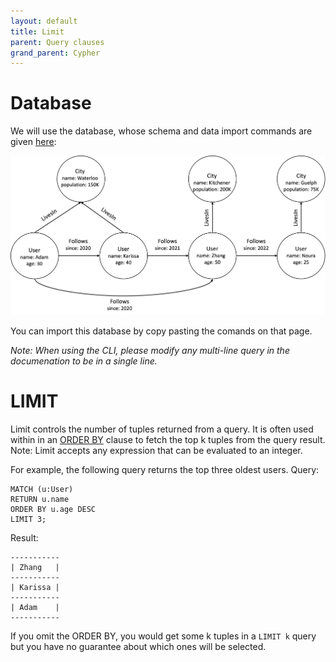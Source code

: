 ```yaml
---
layout: default
title: Limit
parent: Query clauses
grand_parent: Cypher
---
```


# Database
We will use the database, whose schema and data import commands are given [here](example-database.md):

<img src="../../../img/running-example.png" width="800">

You can import this database by copy pasting the comands on that page. 

*Note: When using the CLI, please modify any multi-line query in the documenation to be in a single line.*

# LIMIT
Limit controls the number of tuples returned from a query. It is often used within in an [ORDER BY](order-by.md) 
clause to fetch the top k tuples from the query result. 
Note: Limit accepts any expression that can be evaluated to an integer.

For example, the following query returns the top three oldest users.
Query:
```
MATCH (u:User)
RETURN u.name
ORDER BY u.age DESC
LIMIT 3;
```
Result:
```
-----------
| Zhang   |
-----------
| Karissa |
-----------
| Adam    |
-----------
```

If you omit the ORDER BY, you would get some k tuples in a `LIMIT k` query 
but you have no guarantee about which ones will be selected.

